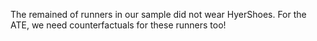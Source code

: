 The remained of runners in our sample did not wear HyerShoes. For the ATE, we need counterfactuals for these runners too!



